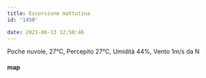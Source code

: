 ```yaml
---
title: Escursione mattutina
id: '1450'

date: 2021-06-13 12:50:46
---
```


Poche nuvole, 27°C, Percepito 27°C, Umidità 44%, Vento 1m/s da N

<!-- ![image](/images/2021/08/20210613-activity-map_hub429e95d9d202193cbdfe82c404e3712_17005_700x0_resize_box_3.png) -->

#### map
